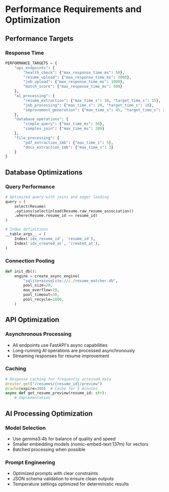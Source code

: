 # Performance Requirements and Optimization

## Performance Targets

### Response Time
```python
PERFORMANCE_TARGETS = {
    "api_endpoints": {
        "health_check": {"max_response_time_ms": 50},
        "resume_upload": {"max_response_time_ms": 2000},
        "job_upload": {"max_response_time_ms": 1000},
        "match_score": {"max_response_time_ms": 500}
    },
    "ai_processing": {
        "resume_extraction": {"max_time_s": 30, "target_time_s": 15},
        "job_processing": {"max_time_s": 20, "target_time_s": 10},
        "improvement_generation": {"max_time_s": 45, "target_time_s": 25}
    },
    "database_operations": {
        "simple_query": {"max_time_ms": 50},
        "complex_join": {"max_time_ms": 200}
    },
    "file_processing": {
        "pdf_extraction_1mb": {"max_time_s": 5},
        "docx_extraction_1mb": {"max_time_s": 3}
    }
}
```

## Database Optimizations

### Query Performance
```python
# Optimized query with joins and eager loading
query = (
    select(Resume)
    .options(selectinload(Resume.raw_resume_association))
    .where(Resume.resume_id == resume_id)
)

# Index definitions
__table_args__ = (
    Index('idx_resume_id', 'resume_id'),
    Index('idx_created_at', 'created_at'),
)
```

### Connection Pooling
```python
def init_db():
    engine = create_async_engine(
        "sqlite+aiosqlite:///./resume_matcher.db",
        pool_size=20,
        max_overflow=10,
        pool_timeout=30,
        pool_recycle=1800,
    )
```

## API Optimization

### Asynchronous Processing
- All endpoints use FastAPI's async capabilities
- Long-running AI operations are processed asynchronously
- Streaming responses for resume improvement

### Caching
```python
# Response caching for frequently accessed data
@router.get("/resumes/{resume_id}/preview")
@cache(expire=300)  # Cache for 5 minutes
async def get_resume_preview(resume_id: str):
    # Implementation
```

## AI Processing Optimization

### Model Selection
- Use gemma3:4b for balance of quality and speed
- Smaller embedding models (nomic-embed-text:137m) for vectors
- Batched processing when possible

### Prompt Engineering
- Optimized prompts with clear constraints
- JSON schema validation to ensure clean outputs
- Temperature settings optimized for deterministic results
